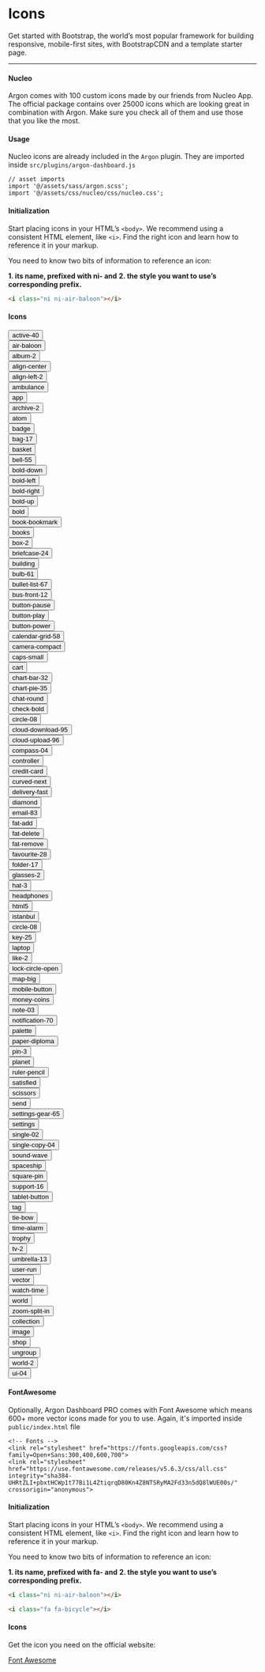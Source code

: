 # Icons

Get started with Bootstrap, the world’s most popular framework for building responsive, mobile-first sites, with BootstrapCDN and a template starter page.

<hr>

#### Nucleo

Argon comes with 100 custom icons made by our friends from Nucleo App. The official package contains over 25000 icons which are looking great in combination with Argon.
Make sure you check all of them and use those that you like the most.

#### Usage

Nucleo icons are already included in the `Argon` plugin.
They are imported inside `src/plugins/argon-dashboard.js`

```js{3}
// asset imports
import '@/assets/sass/argon.scss';
import '@/assets/css/nucleo/css/nucleo.css';
```

#### Initialization

Start placing icons in your HTML’s `<body>`.
We recommend using a consistent HTML element, like `<i>`.
Find the right icon and learn how to reference it in your markup.

You need to know two bits of information to reference an icon:

**1. its name, prefixed with ni- and**
**2. the style you want to use’s corresponding prefix.**

```html
<i class="ni ni-air-baloon"></i>
```

#### Icons


<div class="row icon-examples mb-4">
          <div class="col-lg-3">
            <button type="button" class="btn-icon-clipboard" data-clipboard-text="active-40" title="" data-original-title="Copy to clipboard">
              <div>
                <i class="ni ni-active-40"></i>
                <span>active-40</span>
              </div>
            </button>
          </div>
          <div class="col-lg-3">
            <button type="button" class="btn-icon-clipboard" data-clipboard-text="air-baloon" title="" data-original-title="Copy to clipboard">
              <div>
                <i class="ni ni-air-baloon"></i>
                <span>air-baloon</span>
              </div>
            </button>
          </div>
          <div class="col-lg-3">
            <button type="button" class="btn-icon-clipboard" data-clipboard-text="album-2" title="" data-original-title="Copy to clipboard">
              <div>
                <i class="ni ni-album-2"></i>
                <span>album-2</span>
              </div>
            </button>
          </div>
          <div class="col-lg-3">
            <button type="button" class="btn-icon-clipboard" data-clipboard-text="align-center" title="" data-original-title="Copy to clipboard">
              <div>
                <i class="ni ni-align-center"></i>
                <span>align-center</span>
              </div>
            </button>
          </div>
          <div class="col-lg-3">
            <button type="button" class="btn-icon-clipboard" data-clipboard-text="align-left-2" title="" data-original-title="Copy to clipboard">
              <div>
                <i class="ni ni-align-left-2"></i>
                <span>align-left-2</span>
              </div>
            </button>
          </div>
          <div class="col-lg-3">
            <button type="button" class="btn-icon-clipboard" data-clipboard-text="ambulance" title="" data-original-title="Copy to clipboard">
              <div>
                <i class="ni ni-ambulance"></i>
                <span>ambulance</span>
              </div>
            </button>
          </div>
          <div class="col-lg-3">
            <button type="button" class="btn-icon-clipboard" data-clipboard-text="app" title="" data-original-title="Copy to clipboard">
              <div>
                <i class="ni ni-app"></i>
                <span>app</span>
              </div>
            </button>
          </div>
          <div class="col-lg-3">
            <button type="button" class="btn-icon-clipboard" data-clipboard-text="archive-2" title="" data-original-title="Copy to clipboard">
              <div>
                <i class="ni ni-archive-2"></i>
                <span>archive-2</span>
              </div>
            </button>
          </div>
          <div class="col-lg-3">
            <button type="button" class="btn-icon-clipboard" data-clipboard-text="atom" title="" data-original-title="Copy to clipboard">
              <div>
                <i class="ni ni-atom"></i>
                <span>atom</span>
              </div>
            </button>
          </div>
          <div class="col-lg-3">
            <button type="button" class="btn-icon-clipboard" data-clipboard-text="badge" title="" data-original-title="Copy to clipboard">
              <div>
                <i class="ni ni-badge"></i>
                <span>badge</span>
              </div>
            </button>
          </div>
          <div class="col-lg-3">
            <button type="button" class="btn-icon-clipboard" data-clipboard-text="bag-17" title="" data-original-title="Copy to clipboard">
              <div>
                <i class="ni ni-bag-17"></i>
                <span>bag-17</span>
              </div>
            </button>
          </div>
          <div class="col-lg-3">
            <button type="button" class="btn-icon-clipboard" data-clipboard-text="basket" title="" data-original-title="Copy to clipboard">
              <div>
                <i class="ni ni-basket"></i>
                <span>basket</span>
              </div>
            </button>
          </div>
          <div class="col-lg-3">
            <button type="button" class="btn-icon-clipboard" data-clipboard-text="bell-55" title="" data-original-title="Copy to clipboard">
              <div>
                <i class="ni ni-bell-55"></i>
                <span>bell-55</span>
              </div>
            </button>
          </div>
          <div class="col-lg-3">
            <button type="button" class="btn-icon-clipboard" data-clipboard-text="bold-down" title="" data-original-title="Copy to clipboard">
              <div>
                <i class="ni ni-bold-down"></i>
                <span>bold-down</span>
              </div>
            </button>
          </div>
          <div class="col-lg-3">
            <button type="button" class="btn-icon-clipboard" data-clipboard-text="bold-left" title="" data-original-title="Copy to clipboard">
              <div>
                <i class="ni ni-bold-left"></i>
                <span>bold-left</span>
              </div>
            </button>
          </div>
          <div class="col-lg-3">
            <button type="button" class="btn-icon-clipboard" data-clipboard-text="bold-right" title="" data-original-title="Copy to clipboard">
              <div>
                <i class="ni ni-bold-right"></i>
                <span>bold-right</span>
              </div>
            </button>
          </div>
          <div class="col-lg-3">
            <button type="button" class="btn-icon-clipboard" data-clipboard-text="bold-up" title="" data-original-title="Copy to clipboard">
              <div>
                <i class="ni ni-bold-up"></i>
                <span>bold-up</span>
              </div>
            </button>
          </div>
          <div class="col-lg-3">
            <button type="button" class="btn-icon-clipboard" data-clipboard-text="bold" title="" data-original-title="Copy to clipboard">
              <div>
                <i class="ni ni-bold"></i>
                <span>bold</span>
              </div>
            </button>
          </div>
          <div class="col-lg-3">
            <button type="button" class="btn-icon-clipboard" data-clipboard-text="book-bookmark" title="" data-original-title="Copy to clipboard">
              <div>
                <i class="ni ni-book-bookmark"></i>
                <span>book-bookmark</span>
              </div>
            </button>
          </div>
          <div class="col-lg-3">
            <button type="button" class="btn-icon-clipboard" data-clipboard-text="books" title="" data-original-title="Copy to clipboard">
              <div>
                <i class="ni ni-books"></i>
                <span>books</span>
              </div>
            </button>
          </div>
          <div class="col-lg-3">
            <button type="button" class="btn-icon-clipboard" data-clipboard-text="box-2" title="" data-original-title="Copy to clipboard">
              <div>
                <i class="ni ni-box-2"></i>
                <span>box-2</span>
              </div>
            </button>
          </div>
          <div class="col-lg-3">
            <button type="button" class="btn-icon-clipboard" data-clipboard-text="briefcase-24" title="" data-original-title="Copy to clipboard">
              <div>
                <i class="ni ni-briefcase-24"></i>
                <span>briefcase-24</span>
              </div>
            </button>
          </div>
          <div class="col-lg-3">
            <button type="button" class="btn-icon-clipboard" data-clipboard-text="building" title="" data-original-title="Copy to clipboard">
              <div>
                <i class="ni ni-building"></i>
                <span>building</span>
              </div>
            </button>
          </div>
          <div class="col-lg-3">
            <button type="button" class="btn-icon-clipboard" data-clipboard-text="bulb-61" title="" data-original-title="Copy to clipboard">
              <div>
                <i class="ni ni-bulb-61"></i>
                <span>bulb-61</span>
              </div>
            </button>
          </div>
          <div class="col-lg-3">
            <button type="button" class="btn-icon-clipboard" data-clipboard-text="bullet-list-67" title="" data-original-title="Copy to clipboard">
              <div>
                <i class="ni ni-bullet-list-67"></i>
                <span>bullet-list-67</span>
              </div>
            </button>
          </div>
          <div class="col-lg-3">
            <button type="button" class="btn-icon-clipboard" data-clipboard-text="bus-front-12" title="" data-original-title="Copy to clipboard">
              <div>
                <i class="ni ni-bus-front-12"></i>
                <span>bus-front-12</span>
              </div>
            </button>
          </div>
          <div class="col-lg-3">
            <button type="button" class="btn-icon-clipboard" data-clipboard-text="button-pause" title="" data-original-title="Copy to clipboard">
              <div>
                <i class="ni ni-button-pause"></i>
                <span>button-pause</span>
              </div>
            </button>
          </div>
          <div class="col-lg-3">
            <button type="button" class="btn-icon-clipboard" data-clipboard-text="button-play" title="" data-original-title="Copy to clipboard">
              <div>
                <i class="ni ni-button-play"></i>
                <span>button-play</span>
              </div>
            </button>
          </div>
          <div class="col-lg-3">
            <button type="button" class="btn-icon-clipboard" data-clipboard-text="button-power" title="" data-original-title="Copy to clipboard">
              <div>
                <i class="ni ni-button-power"></i>
                <span>button-power</span>
              </div>
            </button>
          </div>
          <div class="col-lg-3">
            <button type="button" class="btn-icon-clipboard" data-clipboard-text="calendar-grid-58" title="" data-original-title="Copy to clipboard">
              <div>
                <i class="ni ni-calendar-grid-58"></i>
                <span>calendar-grid-58</span>
              </div>
            </button>
          </div>
          <div class="col-lg-3">
            <button type="button" class="btn-icon-clipboard" data-clipboard-text="camera-compact" title="" data-original-title="Copy to clipboard">
              <div>
                <i class="ni ni-camera-compact"></i>
                <span>camera-compact</span>
              </div>
            </button>
          </div>
          <div class="col-lg-3">
            <button type="button" class="btn-icon-clipboard" data-clipboard-text="caps-small" title="" data-original-title="Copy to clipboard">
              <div>
                <i class="ni ni-caps-small"></i>
                <span>caps-small</span>
              </div>
            </button>
          </div>
          <div class="col-lg-3">
            <button type="button" class="btn-icon-clipboard" data-clipboard-text="cart" title="" data-original-title="Copy to clipboard">
              <div>
                <i class="ni ni-cart"></i>
                <span>cart</span>
              </div>
            </button>
          </div>
          <div class="col-lg-3">
            <button type="button" class="btn-icon-clipboard" data-clipboard-text="chart-bar-32" title="" data-original-title="Copy to clipboard">
              <div>
                <i class="ni ni-chart-bar-32"></i>
                <span>chart-bar-32</span>
              </div>
            </button>
          </div>
          <div class="col-lg-3">
            <button type="button" class="btn-icon-clipboard" data-clipboard-text="chart-pie-35" title="" data-original-title="Copy to clipboard">
              <div>
                <i class="ni ni-chart-pie-35"></i>
                <span>chart-pie-35</span>
              </div>
            </button>
          </div>
          <div class="col-lg-3">
            <button type="button" class="btn-icon-clipboard" data-clipboard-text="chat-round" title="" data-original-title="Copy to clipboard">
              <div>
                <i class="ni ni-chat-round"></i>
                <span>chat-round</span>
              </div>
            </button>
          </div>
          <div class="col-lg-3">
            <button type="button" class="btn-icon-clipboard" data-clipboard-text="check-bold" title="" data-original-title="Copy to clipboard">
              <div>
                <i class="ni ni-check-bold"></i>
                <span>check-bold</span>
              </div>
            </button>
          </div>
          <div class="col-lg-3">
            <button type="button" class="btn-icon-clipboard" data-clipboard-text="circle-08" title="" data-original-title="Copy to clipboard">
              <div>
                <i class="ni ni-circle-08"></i>
                <span>circle-08</span>
              </div>
            </button>
          </div>
          <div class="col-lg-3">
            <button type="button" class="btn-icon-clipboard" data-clipboard-text="cloud-download-95" title="" data-original-title="Copy to clipboard">
              <div>
                <i class="ni ni-cloud-download-95"></i>
                <span>cloud-download-95</span>
              </div>
            </button>
          </div>
          <div class="col-lg-3">
            <button type="button" class="btn-icon-clipboard" data-clipboard-text="cloud-upload-96" title="" data-original-title="Copy to clipboard">
              <div>
                <i class="ni ni-cloud-upload-96"></i>
                <span>cloud-upload-96</span>
              </div>
            </button>
          </div>
          <div class="col-lg-3">
            <button type="button" class="btn-icon-clipboard" data-clipboard-text="compass-04" title="" data-original-title="Copy to clipboard">
              <div>
                <i class="ni ni-compass-04"></i>
                <span>compass-04</span>
              </div>
            </button>
          </div>
          <div class="col-lg-3">
            <button type="button" class="btn-icon-clipboard" data-clipboard-text="controller" title="" data-original-title="Copy to clipboard">
              <div>
                <i class="ni ni-controller"></i>
                <span>controller</span>
              </div>
            </button>
          </div>
          <div class="col-lg-3">
            <button type="button" class="btn-icon-clipboard" data-clipboard-text="credit-card" title="" data-original-title="Copy to clipboard">
              <div>
                <i class="ni ni-credit-card"></i>
                <span>credit-card</span>
              </div>
            </button>
          </div>
          <div class="col-lg-3">
            <button type="button" class="btn-icon-clipboard" data-clipboard-text="curved-next" title="" data-original-title="Copy to clipboard">
              <div>
                <i class="ni ni-curved-next"></i>
                <span>curved-next</span>
              </div>
            </button>
          </div>
          <div class="col-lg-3">
            <button type="button" class="btn-icon-clipboard" data-clipboard-text="delivery-fast" title="" data-original-title="Copy to clipboard">
              <div>
                <i class="ni ni-delivery-fast"></i>
                <span>delivery-fast</span>
              </div>
            </button>
          </div>
          <div class="col-lg-3">
            <button type="button" class="btn-icon-clipboard" data-clipboard-text="diamond" title="" data-original-title="Copy to clipboard">
              <div>
                <i class="ni ni-diamond"></i>
                <span>diamond</span>
              </div>
            </button>
          </div>
          <div class="col-lg-3">
            <button type="button" class="btn-icon-clipboard" data-clipboard-text="email-83" title="" data-original-title="Copy to clipboard">
              <div>
                <i class="ni ni-email-83"></i>
                <span>email-83</span>
              </div>
            </button>
          </div>
          <div class="col-lg-3">
            <button type="button" class="btn-icon-clipboard" data-clipboard-text="fat-add" title="" data-original-title="Copy to clipboard">
              <div>
                <i class="ni ni-fat-add"></i>
                <span>fat-add</span>
              </div>
            </button>
          </div>
          <div class="col-lg-3">
            <button type="button" class="btn-icon-clipboard" data-clipboard-text="fat-delete" title="" data-original-title="Copy to clipboard">
              <div>
                <i class="ni ni-fat-delete"></i>
                <span>fat-delete</span>
              </div>
            </button>
          </div>
          <div class="col-lg-3">
            <button type="button" class="btn-icon-clipboard" data-clipboard-text="fat-remove" title="" data-original-title="Copy to clipboard">
              <div>
                <i class="ni ni-fat-remove"></i>
                <span>fat-remove</span>
              </div>
            </button>
          </div>
          <div class="col-lg-3">
            <button type="button" class="btn-icon-clipboard" data-clipboard-text="favourite-28" title="" data-original-title="Copy to clipboard">
              <div>
                <i class="ni ni-favourite-28"></i>
                <span>favourite-28</span>
              </div>
            </button>
          </div>
          <div class="col-lg-3">
            <button type="button" class="btn-icon-clipboard" data-clipboard-text="folder-17" title="" data-original-title="Copy to clipboard">
              <div>
                <i class="ni ni-folder-17"></i>
                <span>folder-17</span>
              </div>
            </button>
          </div>
          <div class="col-lg-3">
            <button type="button" class="btn-icon-clipboard" data-clipboard-text="glasses-2" title="" data-original-title="Copy to clipboard">
              <div>
                <i class="ni ni-glasses-2"></i>
                <span>glasses-2</span>
              </div>
            </button>
          </div>
          <div class="col-lg-3">
            <button type="button" class="btn-icon-clipboard" data-clipboard-text="hat-3" title="" data-original-title="Copy to clipboard">
              <div>
                <i class="ni ni-hat-3"></i>
                <span>hat-3</span>
              </div>
            </button>
          </div>
          <div class="col-lg-3">
            <button type="button" class="btn-icon-clipboard" data-clipboard-text="headphones" title="" data-original-title="Copy to clipboard">
              <div>
                <i class="ni ni-headphones"></i>
                <span>headphones</span>
              </div>
            </button>
          </div>
          <div class="col-lg-3">
            <button type="button" class="btn-icon-clipboard" data-clipboard-text="html5" title="" data-original-title="Copy to clipboard">
              <div>
                <i class="ni ni-html5"></i>
                <span>html5</span>
              </div>
            </button>
          </div>
          <div class="col-lg-3">
            <button type="button" class="btn-icon-clipboard" data-clipboard-text="istanbul" title="" data-original-title="Copy to clipboard">
              <div>
                <i class="ni ni-istanbul"></i>
                <span>istanbul</span>
              </div>
            </button>
          </div>
          <div class="col-lg-3">
            <button type="button" class="btn-icon-clipboard" data-clipboard-text="circle-08" title="" data-original-title="Copy to clipboard">
              <div>
                <i class="ni ni-circle-08"></i>
                <span>circle-08</span>
              </div>
            </button>
          </div>
          <div class="col-lg-3">
            <button type="button" class="btn-icon-clipboard" data-clipboard-text="key-25" title="" data-original-title="Copy to clipboard">
              <div>
                <i class="ni ni-key-25"></i>
                <span>key-25</span>
              </div>
            </button>
          </div>
          <div class="col-lg-3">
            <button type="button" class="btn-icon-clipboard" data-clipboard-text="laptop" title="" data-original-title="Copy to clipboard">
              <div>
                <i class="ni ni-laptop"></i>
                <span>laptop</span>
              </div>
            </button>
          </div>
          <div class="col-lg-3">
            <button type="button" class="btn-icon-clipboard" data-clipboard-text="like-2" title="" data-original-title="Copy to clipboard">
              <div>
                <i class="ni ni-like-2"></i>
                <span>like-2</span>
              </div>
            </button>
          </div>
          <div class="col-lg-3">
            <button type="button" class="btn-icon-clipboard" data-clipboard-text="lock-circle-open" title="" data-original-title="Copy to clipboard">
              <div>
                <i class="ni ni-lock-circle-open"></i>
                <span>lock-circle-open</span>
              </div>
            </button>
          </div>
          <div class="col-lg-3">
            <button type="button" class="btn-icon-clipboard" data-clipboard-text="map-big" title="" data-original-title="Copy to clipboard">
              <div>
                <i class="ni ni-map-big"></i>
                <span>map-big</span>
              </div>
            </button>
          </div>
          <div class="col-lg-3">
            <button type="button" class="btn-icon-clipboard" data-clipboard-text="mobile-button" title="" data-original-title="Copy to clipboard">
              <div>
                <i class="ni ni-mobile-button"></i>
                <span>mobile-button</span>
              </div>
            </button>
          </div>
          <div class="col-lg-3">
            <button type="button" class="btn-icon-clipboard" data-clipboard-text="money-coins" title="" data-original-title="Copy to clipboard">
              <div>
                <i class="ni ni-money-coins"></i>
                <span>money-coins</span>
              </div>
            </button>
          </div>
          <div class="col-lg-3">
            <button type="button" class="btn-icon-clipboard" data-clipboard-text="note-03" title="" data-original-title="Copy to clipboard">
              <div>
                <i class="ni ni-note-03"></i>
                <span>note-03</span>
              </div>
            </button>
          </div>
          <div class="col-lg-3">
            <button type="button" class="btn-icon-clipboard" data-clipboard-text="notification-70" title="" data-original-title="Copy to clipboard">
              <div>
                <i class="ni ni-notification-70"></i>
                <span>notification-70</span>
              </div>
            </button>
          </div>
          <div class="col-lg-3">
            <button type="button" class="btn-icon-clipboard" data-clipboard-text="palette" title="" data-original-title="Copy to clipboard">
              <div>
                <i class="ni ni-palette"></i>
                <span>palette</span>
              </div>
            </button>
          </div>
          <div class="col-lg-3">
            <button type="button" class="btn-icon-clipboard" data-clipboard-text="paper-diploma" title="" data-original-title="Copy to clipboard">
              <div>
                <i class="ni ni-paper-diploma"></i>
                <span>paper-diploma</span>
              </div>
            </button>
          </div>
          <div class="col-lg-3">
            <button type="button" class="btn-icon-clipboard" data-clipboard-text="pin-3" title="" data-original-title="Copy to clipboard">
              <div>
                <i class="ni ni-pin-3"></i>
                <span>pin-3</span>
              </div>
            </button>
          </div>
          <div class="col-lg-3">
            <button type="button" class="btn-icon-clipboard" data-clipboard-text="planet" title="" data-original-title="Copy to clipboard">
              <div>
                <i class="ni ni-planet"></i>
                <span>planet</span>
              </div>
            </button>
          </div>
          <div class="col-lg-3">
            <button type="button" class="btn-icon-clipboard" data-clipboard-text="ruler-pencil" title="" data-original-title="Copy to clipboard">
              <div>
                <i class="ni ni-ruler-pencil"></i>
                <span>ruler-pencil</span>
              </div>
            </button>
          </div>
          <div class="col-lg-3">
            <button type="button" class="btn-icon-clipboard" data-clipboard-text="satisfied" title="" data-original-title="Copy to clipboard">
              <div>
                <i class="ni ni-satisfied"></i>
                <span>satisfied</span>
              </div>
            </button>
          </div>
          <div class="col-lg-3">
            <button type="button" class="btn-icon-clipboard" data-clipboard-text="scissors" title="" data-original-title="Copy to clipboard">
              <div>
                <i class="ni ni-scissors"></i>
                <span>scissors</span>
              </div>
            </button>
          </div>
          <div class="col-lg-3">
            <button type="button" class="btn-icon-clipboard" data-clipboard-text="send" title="" data-original-title="Copy to clipboard">
              <div>
                <i class="ni ni-send"></i>
                <span>send</span>
              </div>
            </button>
          </div>
          <div class="col-lg-3">
            <button type="button" class="btn-icon-clipboard" data-clipboard-text="settings-gear-65" title="" data-original-title="Copy to clipboard">
              <div>
                <i class="ni ni-settings-gear-65"></i>
                <span>settings-gear-65</span>
              </div>
            </button>
          </div>
          <div class="col-lg-3">
            <button type="button" class="btn-icon-clipboard" data-clipboard-text="settings" title="" data-original-title="Copy to clipboard">
              <div>
                <i class="ni ni-settings"></i>
                <span>settings</span>
              </div>
            </button>
          </div>
          <div class="col-lg-3">
            <button type="button" class="btn-icon-clipboard" data-clipboard-text="single-02" title="" data-original-title="Copy to clipboard">
              <div>
                <i class="ni ni-single-02"></i>
                <span>single-02</span>
              </div>
            </button>
          </div>
          <div class="col-lg-3">
            <button type="button" class="btn-icon-clipboard" data-clipboard-text="single-copy-04" title="" data-original-title="Copy to clipboard">
              <div>
                <i class="ni ni-single-copy-04"></i>
                <span>single-copy-04</span>
              </div>
            </button>
          </div>
          <div class="col-lg-3">
            <button type="button" class="btn-icon-clipboard" data-clipboard-text="sound-wave" title="" data-original-title="Copy to clipboard">
              <div>
                <i class="ni ni-sound-wave"></i>
                <span>sound-wave</span>
              </div>
            </button>
          </div>
          <div class="col-lg-3">
            <button type="button" class="btn-icon-clipboard" data-clipboard-text="spaceship" title="" data-original-title="Copy to clipboard">
              <div>
                <i class="ni ni-spaceship"></i>
                <span>spaceship</span>
              </div>
            </button>
          </div>
          <div class="col-lg-3">
            <button type="button" class="btn-icon-clipboard" data-clipboard-text="square-pin" title="" data-original-title="Copy to clipboard">
              <div>
                <i class="ni ni-square-pin"></i>
                <span>square-pin</span>
              </div>
            </button>
          </div>
          <div class="col-lg-3">
            <button type="button" class="btn-icon-clipboard" data-clipboard-text="support-16" title="" data-original-title="Copy to clipboard">
              <div>
                <i class="ni ni-support-16"></i>
                <span>support-16</span>
              </div>
            </button>
          </div>
          <div class="col-lg-3">
            <button type="button" class="btn-icon-clipboard" data-clipboard-text="tablet-button" title="" data-original-title="Copy to clipboard">
              <div>
                <i class="ni ni-tablet-button"></i>
                <span>tablet-button</span>
              </div>
            </button>
          </div>
          <div class="col-lg-3">
            <button type="button" class="btn-icon-clipboard" data-clipboard-text="tag" title="" data-original-title="Copy to clipboard">
              <div>
                <i class="ni ni-tag"></i>
                <span>tag</span>
              </div>
            </button>
          </div>
          <div class="col-lg-3">
            <button type="button" class="btn-icon-clipboard" data-clipboard-text="tie-bow" title="" data-original-title="Copy to clipboard">
              <div>
                <i class="ni ni-tie-bow"></i>
                <span>tie-bow</span>
              </div>
            </button>
          </div>
          <div class="col-lg-3">
            <button type="button" class="btn-icon-clipboard" data-clipboard-text="time-alarm" title="" data-original-title="Copy to clipboard">
              <div>
                <i class="ni ni-time-alarm"></i>
                <span>time-alarm</span>
              </div>
            </button>
          </div>
          <div class="col-lg-3">
            <button type="button" class="btn-icon-clipboard" data-clipboard-text="trophy" title="" data-original-title="Copy to clipboard">
              <div>
                <i class="ni ni-trophy"></i>
                <span>trophy</span>
              </div>
            </button>
          </div>
          <div class="col-lg-3">
            <button type="button" class="btn-icon-clipboard" data-clipboard-text="tv-2" title="" data-original-title="Copy to clipboard">
              <div>
                <i class="ni ni-tv-2"></i>
                <span>tv-2</span>
              </div>
            </button>
          </div>
          <div class="col-lg-3">
            <button type="button" class="btn-icon-clipboard" data-clipboard-text="umbrella-13" title="" data-original-title="Copy to clipboard">
              <div>
                <i class="ni ni-umbrella-13"></i>
                <span>umbrella-13</span>
              </div>
            </button>
          </div>
          <div class="col-lg-3">
            <button type="button" class="btn-icon-clipboard" data-clipboard-text="user-run" title="" data-original-title="Copy to clipboard">
              <div>
                <i class="ni ni-user-run"></i>
                <span>user-run</span>
              </div>
            </button>
          </div>
          <div class="col-lg-3">
            <button type="button" class="btn-icon-clipboard" data-clipboard-text="vector" title="" data-original-title="Copy to clipboard">
              <div>
                <i class="ni ni-vector"></i>
                <span>vector</span>
              </div>
            </button>
          </div>
          <div class="col-lg-3">
            <button type="button" class="btn-icon-clipboard" data-clipboard-text="watch-time" title="" data-original-title="Copy to clipboard">
              <div>
                <i class="ni ni-watch-time"></i>
                <span>watch-time</span>
              </div>
            </button>
          </div>
          <div class="col-lg-3">
            <button type="button" class="btn-icon-clipboard" data-clipboard-text="world" title="" data-original-title="Copy to clipboard">
              <div>
                <i class="ni ni-world"></i>
                <span>world</span>
              </div>
            </button>
          </div>
          <div class="col-lg-3">
            <button type="button" class="btn-icon-clipboard" data-clipboard-text="zoom-split-in" title="" data-original-title="Copy to clipboard">
              <div>
                <i class="ni ni-zoom-split-in"></i>
                <span>zoom-split-in</span>
              </div>
            </button>
          </div>
          <div class="col-lg-3">
            <button type="button" class="btn-icon-clipboard" data-clipboard-text="collection" title="" data-original-title="Copy to clipboard">
              <div>
                <i class="ni ni-collection"></i>
                <span>collection</span>
              </div>
            </button>
          </div>
          <div class="col-lg-3">
            <button type="button" class="btn-icon-clipboard" data-clipboard-text="image" title="" data-original-title="Copy to clipboard">
              <div>
                <i class="ni ni-image"></i>
                <span>image</span>
              </div>
            </button>
          </div>
          <div class="col-lg-3">
            <button type="button" class="btn-icon-clipboard" data-clipboard-text="shop" title="" data-original-title="Copy to clipboard">
              <div>
                <i class="ni ni-shop"></i>
                <span>shop</span>
              </div>
            </button>
          </div>
          <div class="col-lg-3">
            <button type="button" class="btn-icon-clipboard" data-clipboard-text="ungroup" title="" data-original-title="Copy to clipboard">
              <div>
                <i class="ni ni-ungroup"></i>
                <span>ungroup</span>
              </div>
            </button>
          </div>
          <div class="col-lg-3">
            <button type="button" class="btn-icon-clipboard" data-clipboard-text="world-2" title="" data-original-title="Copy to clipboard">
              <div>
                <i class="ni ni-world-2"></i>
                <span>world-2</span>
              </div>
            </button>
          </div>
          <div class="col-lg-3">
            <button type="button" class="btn-icon-clipboard" data-clipboard-text="ui-04" title="" data-original-title="Copy to clipboard">
              <div>
                <i class="ni ni-ui-04"></i>
                <span>ui-04</span>
              </div>
            </button>
          </div>
        </div>

#### FontAwesome

Optionally, Argon Dashboard PRO comes with Font Awesome which means 600+ more vector icons made for you to use.
Again, it's imported inside `public/index.html` file

```js{3}
<!-- Fonts -->
<link rel="stylesheet" href="https://fonts.googleapis.com/css?family=Open+Sans:300,400,600,700">
<link rel="stylesheet" href="https://use.fontawesome.com/releases/v5.6.3/css/all.css" integrity="sha384-UHRtZLI+pbxtHCWp1t77Bi1L4ZtiqrqD80Kn4Z8NTSRyMA2Fd33n5dQ8lWUE00s/" crossorigin="anonymous">
```


#### Initialization

Start placing icons in your HTML’s `<body>`.
We recommend using a consistent HTML element, like `<i>`.
Find the right icon and learn how to reference it in your markup.

You need to know two bits of information to reference an icon:

**1. its name, prefixed with fa- and**
**2. the style you want to use’s corresponding prefix.**

```html
<i class="ni ni-air-baloon"></i>
```

```html
<i class="fa fa-bicycle"></i>
```


#### Icons

Get the icon you need on the official website:

<a href="https://fontawesome.com/icons" target="_blank" class="btn btn-primary">Font Awesome</a>
